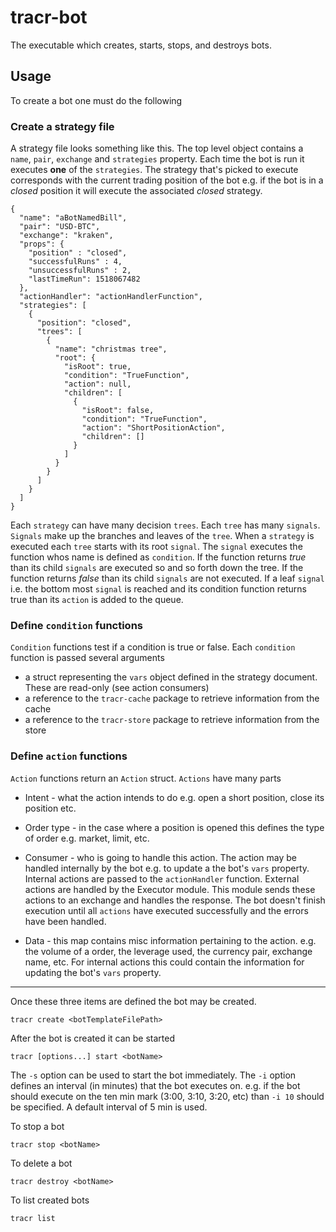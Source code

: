 # tracr-bot
The executable which creates, starts, stops, and destroys bots. 

## Usage

To create a bot one must do the following

### Create a strategy file
A strategy file looks something like this. The top level object contains a `name`, `pair`, `exchange` and `strategies` 
property. Each time the bot is run it executes __one__ of the `strategies`. The strategy that's picked to execute 
corresponds with the current trading position of the bot e.g. if the bot is in a _closed_ position it will execute the 
associated _closed_ strategy.

    {
      "name": "aBotNamedBill",
      "pair": "USD-BTC",
      "exchange": "kraken",
      "props": {
        "position" : "closed",
        "successfulRuns" : 4,
        "unsuccessfulRuns" : 2,
        "lastTimeRun": 1518067482
      },
      "actionHandler": "actionHandlerFunction",
      "strategies": [
        {
          "position": "closed",
          "trees": [
            {
              "name": "christmas tree",
              "root": {
                "isRoot": true,
                "condition": "TrueFunction",
                "action": null,
                "children": [
                  {
                    "isRoot": false,
                    "condition": "TrueFunction",
                    "action": "ShortPositionAction",
                    "children": []
                  }
                ]
              }
            }
          ]
        }
      ]
    }

Each `strategy` can have many decision `trees`. Each `tree` has many `signals`. `Signals` make up the branches and leaves 
of the `tree`. When a `strategy` is executed each `tree` starts with its root `signal`. The `signal` executes the function 
whos name is defined as `condition`. If the function returns *true* than its child `signals` are executed so and so forth 
down the tree. If the function returns *false* than its child `signals` are not executed. If a leaf `signal` 
i.e. the bottom most `signal` is reached and its condition function returns true than its `action` is added to the queue.


### Define `condition` functions
`Condition` functions test if a condition is true or false. Each `condition` function is passed several  arguments
- a struct representing the `vars` object defined in the strategy document. These are read-only (see action consumers)
- a reference to the `tracr-cache` package to retrieve information from the cache
- a reference to the `tracr-store` package to retrieve information from the store


### Define `action` functions
`Action` functions return an `Action` struct. `Actions` have many parts

- Intent - what the action intends to do e.g. open a short position, close its position etc.

- Order type - in the case where a position is opened this defines the type of order e.g. market, limit, etc.

- Consumer - who is going to handle this action. The action may be handled internally by the bot e.g. to update a the 
bot's `vars` property. Internal actions are passed to the `actionHandler` function.
External actions are handled by the Executor module. This module sends these actions 
to an exchange and handles the response. The bot doesn't finish execution until all `actions` have executed successfully
and the errors have been handled.

- Data - this map contains misc information pertaining to the action. e.g. the volume of a order, the leverage used, the 
currency pair, exchange name, etc. For internal actions this could contain the information for updating the bot's `vars` 
property.

---

Once these three items are defined the bot may be created. 

    tracr create <botTemplateFilePath>
    
After the bot is created it can be started

    tracr [options...] start <botName>
    
The `-s` option can be used to start the bot immediately. The `-i` option defines an interval (in minutes) that the bot
executes on. e.g. if the bot should execute on the ten min mark (3:00, 3:10, 3:20, etc) than `-i 10` should be specified.
A default interval of 5 min is used.

To stop a bot

    tracr stop <botName>
    
To delete a bot

    tracr destroy <botName>
    
To list created bots

    tracr list
